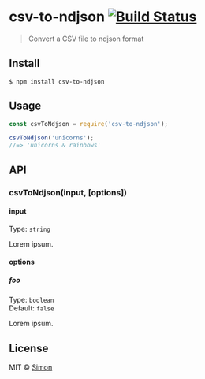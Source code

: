 # csv-to-ndjson [![Build Status](https://travis-ci.org/SimonJang/csv-to-ndjson.svg?branch=master)](https://travis-ci.org/SimonJang/csv-to-ndjson)

> Convert a CSV file to ndjson format


## Install

```
$ npm install csv-to-ndjson
```


## Usage

```js
const csvToNdjson = require('csv-to-ndjson');

csvToNdjson('unicorns');
//=> 'unicorns & rainbows'
```


## API

### csvToNdjson(input, [options])

#### input

Type: `string`

Lorem ipsum.

#### options

##### foo

Type: `boolean`<br>
Default: `false`

Lorem ipsum.


## License

MIT © [Simon](https://github.com/SimonJang)
